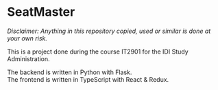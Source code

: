 # SeatMaster  
_Disclaimer: Anything in this repository copied, used or similar is done at your own risk._  
  
This is a project done during the course IT2901 for the IDI Study Administration.

The backend is written in Python with Flask.  
The frontend is written in TypeScript with React & Redux.
